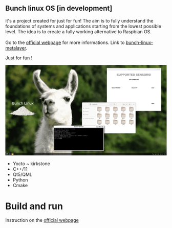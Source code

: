 ## Bunch linux OS [in development]
it's a project created for just for fun! The aim is to fully understand the foundations of systems and applications starting from the lowest possible level. The idea is to create a fully working alternative to Raspbian OS. <br>
<br>
Go to the [official webpage](https://waelkarman.github.io/bunch-linux-manifests/) for more informations.
Link to [bunch-linux-metalayer](https://github.com/waelkarman/bunch-linux-metalayer).

Just for fun !

<img src="docs/miscellaneous/lama-desk.png">

- Yocto ~ kirkstone
- C++/11
- Qt5/QML
- Python
- Cmake


# Build and run
Instruction on the [official webpage](https://waelkarman.github.io/bunch-linux-manifests/)

